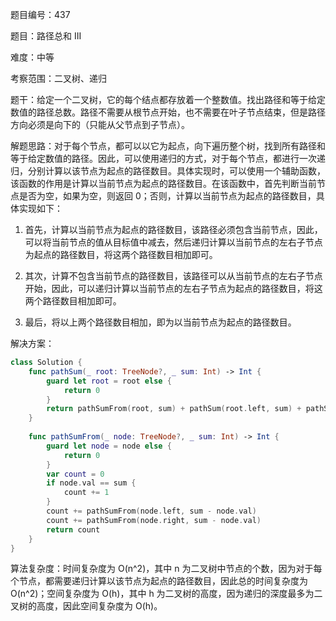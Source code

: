 题目编号：437

题目：路径总和 III

难度：中等

考察范围：二叉树、递归

题干：给定一个二叉树，它的每个结点都存放着一个整数值。找出路径和等于给定数值的路径总数。路径不需要从根节点开始，也不需要在叶子节点结束，但是路径方向必须是向下的（只能从父节点到子节点）。 

解题思路：对于每个节点，都可以以它为起点，向下遍历整个树，找到所有路径和等于给定数值的路径。因此，可以使用递归的方式，对于每个节点，都进行一次递归，分别计算以该节点为起点的路径数目。具体实现时，可以使用一个辅助函数，该函数的作用是计算以当前节点为起点的路径数目。在该函数中，首先判断当前节点是否为空，如果为空，则返回 0；否则，计算以当前节点为起点的路径数目，具体实现如下：

1. 首先，计算以当前节点为起点的路径数目，该路径必须包含当前节点，因此，可以将当前节点的值从目标值中减去，然后递归计算以当前节点的左右子节点为起点的路径数目，将这两个路径数目相加即可。

2. 其次，计算不包含当前节点的路径数目，该路径可以从当前节点的左右子节点开始，因此，可以递归计算以当前节点的左右子节点为起点的路径数目，将这两个路径数目相加即可。

3. 最后，将以上两个路径数目相加，即为以当前节点为起点的路径数目。

解决方案：

```swift
class Solution {
    func pathSum(_ root: TreeNode?, _ sum: Int) -> Int {
        guard let root = root else {
            return 0
        }
        return pathSumFrom(root, sum) + pathSum(root.left, sum) + pathSum(root.right, sum)
    }
    
    func pathSumFrom(_ node: TreeNode?, _ sum: Int) -> Int {
        guard let node = node else {
            return 0
        }
        var count = 0
        if node.val == sum {
            count += 1
        }
        count += pathSumFrom(node.left, sum - node.val)
        count += pathSumFrom(node.right, sum - node.val)
        return count
    }
}
```

算法复杂度：时间复杂度为 O(n^2)，其中 n 为二叉树中节点的个数，因为对于每个节点，都需要递归计算以该节点为起点的路径数目，因此总的时间复杂度为 O(n^2)；空间复杂度为 O(h)，其中 h 为二叉树的高度，因为递归的深度最多为二叉树的高度，因此空间复杂度为 O(h)。